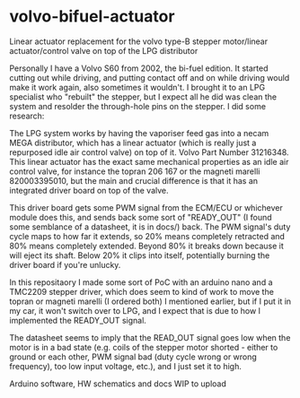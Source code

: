 # volvo-bifuel-actuator
Linear actuator replacement for the volvo type-B stepper motor/linear actuator/control valve on top of the LPG distributor

Personally I have a Volvo S60 from 2002, the bi-fuel edition. It started cutting out while driving, and putting contact off and on while driving would make it work again, also sometimes it wouldn't. I brought it to an LPG specialist who "rebuilt" the stepper, but I expect all he did was clean the system and resolder the through-hole pins on the stepper. I did some research:

The LPG system works by having the vaporiser feed gas into a necam MEGA distributor, which has a linear actuator (which is really just a repurposed idle air control valve) on top of it. Volvo Part Number 31216348. This linear actuator has the exact same mechanical properties as an idle air control valve, for instance the topran 206 167 or the magneti marelli 820003395010, but the main and crucial difference is that it has an integrated driver board on top of the valve.

This driver board gets some PWM signal from the ECM/ECU or whichever module does this, and sends back some sort of "READY_OUT" (I found some semblance of a datasheet, it is in docs/) back. The PWM signal's duty cycle maps to how far it extends, so 20% means completely retracted and 80% means completely extended. Beyond 80% it breaks down because it will eject its shaft. Below 20% it clips into itself, potentially burning the driver board if you're unlucky.

In this repositaory I made some sort of PoC with an arduino nano and a TMC2209 stepper driver, which does seem to kind of work to move the topran or magneti marelli (I ordered both) I mentioned earlier, but if I put it in my car, it won't switch over to LPG, and I expect that is due to how I implemented the READY_OUT signal.

The datasheet seems to imply that the READ_OUT signal goes low when the motor is in a bad state (e.g. coils of the stepper motor shorted - either to ground or each other, PWM signal bad (duty cycle wrong or wrong frequency), too low input voltage, etc.), and I just set it to high.

Arduino software, HW schematics and docs WIP to upload
